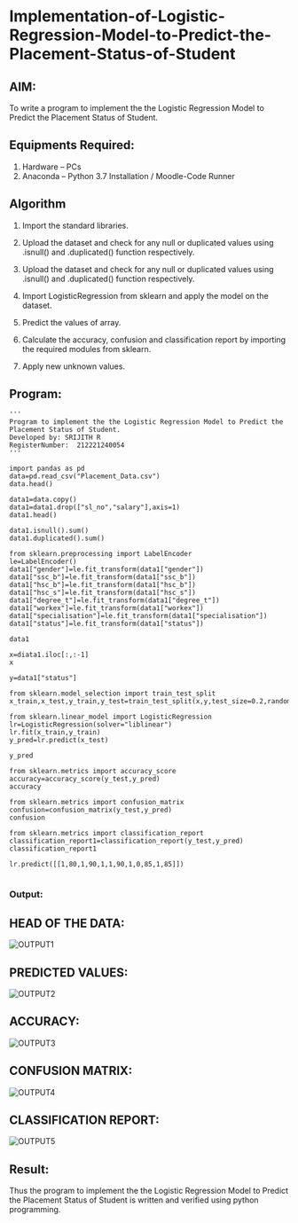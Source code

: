 # Implementation-of-Logistic-Regression-Model-to-Predict-the-Placement-Status-of-Student

## AIM:
To write a program to implement the the Logistic Regression Model to Predict the Placement Status of Student.

## Equipments Required:
1. Hardware – PCs
2. Anaconda – Python 3.7 Installation / Moodle-Code Runner

## Algorithm
1. Import the standard libraries.

2. Upload the dataset and check for any null or duplicated values using .isnull() and .duplicated() function respectively.

3. Upload the dataset and check for any null or duplicated values using .isnull() and .duplicated() function respectively.

4. Import LogisticRegression from sklearn and apply the model on the dataset.

5. Predict the values of array.

6. Calculate the accuracy, confusion and classification report by importing the required modules from sklearn.

7. Apply new unknown values.

## Program:
```
'''
Program to implement the the Logistic Regression Model to Predict the Placement Status of Student.
Developed by: SRIJITH R
RegisterNumber:  212221240054
'''

import pandas as pd
data=pd.read_csv("Placement_Data.csv")
data.head()

data1=data.copy()
data1=data1.drop(["sl_no","salary"],axis=1)
data1.head()

data1.isnull().sum()
data1.duplicated().sum()

from sklearn.preprocessing import LabelEncoder
le=LabelEncoder()
data1["gender"]=le.fit_transform(data1["gender"])
data1["ssc_b"]=le.fit_transform(data1["ssc_b"])
data1["hsc_b"]=le.fit_transform(data1["hsc_b"])
data1["hsc_s"]=le.fit_transform(data1["hsc_s"])
data1["degree_t"]=le.fit_transform(data1["degree_t"])
data1["workex"]=le.fit_transform(data1["workex"])
data1["specialisation"]=le.fit_transform(data1["specialisation"])
data1["status"]=le.fit_transform(data1["status"])

data1

x=diata1.iloc[:,:-1]
x

y=data1["status"]

from sklearn.model_selection import train_test_split
x_train,x_test,y_train,y_test=train_test_split(x,y,test_size=0.2,random_state=0)

from sklearn.linear_model import LogisticRegression
lr=LogisticRegression(solver="liblinear")
lr.fit(x_train,y_train)
y_pred=lr.predict(x_test)

y_pred

from sklearn.metrics import accuracy_score
accuracy=accuracy_score(y_test,y_pred)
accuracy

from sklearn.metrics import confusion_matrix
confusion=confusion_matrix(y_test,y_pred)
confusion

from sklearn.metrics import classification_report
classification_report1=classification_report(y_test,y_pred)
classification_report1

lr.predict([[1,80,1,90,1,1,90,1,0,85,1,85]])


```

### Output:

## HEAD OF THE DATA:

![OUTPUT1](https://user-images.githubusercontent.com/93427240/162576788-989e90ee-8127-4058-b543-f5994dfdcbb8.png)


## PREDICTED VALUES:

![OUTPUT2](https://user-images.githubusercontent.com/93427240/162576818-7d3d2e64-b087-4e8c-b57a-f37686429d84.png)


## ACCURACY:

![OUTPUT3](https://user-images.githubusercontent.com/93427240/162576829-34bbe153-1466-45ac-9086-c759e4eec41f.png)


## CONFUSION MATRIX:

![OUTPUT4](https://user-images.githubusercontent.com/93427240/162576861-86a14312-aacb-4d36-85a3-aeca60f56054.png)


## CLASSIFICATION REPORT:

![OUTPUT5](https://user-images.githubusercontent.com/93427240/162576889-7346bc85-4ecc-41b5-aac4-c6f8df109e53.png)



## Result:
Thus the program to implement the the Logistic Regression Model to Predict the Placement Status of Student is written and verified using python programming.
